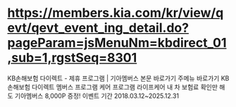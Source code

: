 # https://members.kia.com/kr/view/qevt/qevt_event_ing_detail.do?pageParam=jsMenuNm=kbdirect_01,sub=1,rgstSeq=8301

KB손해보험 다이렉트 - 제휴 프로그램 | 기아멤버스
본문 바로가기
주메뉴 바로가기
KB손해보험 다이렉트
멤버스 프로그램
케어 프로그램
라이프케어
내 차 보험료 확인만 해도 기아멤버스 8,000P 증정!
이벤트 기간
2018.03.12~2025.12.31